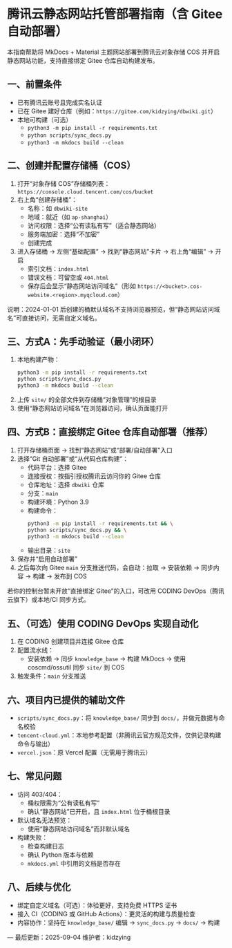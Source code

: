 # 腾讯云静态网站托管部署指南（含 Gitee 自动部署）

本指南帮助将 MkDocs + Material 主题网站部署到腾讯云对象存储 COS 并开启静态网站功能，支持直接绑定 Gitee 仓库自动构建发布。

## 一、前置条件
- 已有腾讯云账号且完成实名认证
- 已在 Gitee 建好仓库（例如：`https://gitee.com/kidzying/dbwiki.git`）
- 本地可构建（可选）
  - `python3 -m pip install -r requirements.txt`
  - `python scripts/sync_docs.py`
  - `python3 -m mkdocs build --clean`

## 二、创建并配置存储桶（COS）
1. 打开“对象存储 COS”存储桶列表：`https://console.cloud.tencent.com/cos/bucket`
2. 右上角“创建存储桶”：
   - 名称：如 `dbwiki-site`
   - 地域：就近（如 `ap-shanghai`）
   - 访问权限：选择“公有读私有写”（适合静态网站）
   - 服务端加密：选择“不加密”
   - 创建完成
3. 进入存储桶 → 左侧“基础配置” → 找到“静态网站”卡片 → 右上角“编辑” → 开启
   - 索引文档：`index.html`
   - 错误文档：可留空或 `404.html`
   - 保存后会显示“静态网站访问域名”（形如 `https://<bucket>.cos-website.<region>.myqcloud.com`）

说明：2024-01-01 后创建的桶默认域名不支持浏览器预览，但“静态网站访问域名”可直接访问，无需自定义域名。

## 三、方式A：先手动验证（最小闭环）
1. 本地构建产物：
   ```bash
   python3 -m pip install -r requirements.txt
   python scripts/sync_docs.py
   python3 -m mkdocs build --clean
   ```
2. 上传 `site/` 的全部文件到存储桶“对象管理”的根目录
3. 使用“静态网站访问域名”在浏览器访问，确认页面能打开

## 四、方式B：直接绑定 Gitee 仓库自动部署（推荐）
1. 打开存储桶页面 → 找到“静态网站”或“部署/自动部署”入口
2. 选择“Git 自动部署”或“从代码仓库构建”：
   - 代码平台：选择 Gitee
   - 连接授权：按指引授权腾讯云访问你的 Gitee 仓库
   - 仓库地址：选择 `dbwiki` 仓库
   - 分支：`main`
   - 构建环境：Python 3.9
   - 构建命令：
     ```bash
     python3 -m pip install -r requirements.txt && \
     python scripts/sync_docs.py && \
     python3 -m mkdocs build --clean
     ```
   - 输出目录：`site`
3. 保存并“启用自动部署”
4. 之后每次向 Gitee `main` 分支推送代码，会自动：拉取 → 安装依赖 → 同步内容 → 构建 → 发布到 COS

若你的控制台暂未开放“直接绑定 Gitee”的入口，可改用 CODING DevOps（腾讯云旗下）或本地/CI 同步方式。

## 五、（可选）使用 CODING DevOps 实现自动化
1. 在 CODING 创建项目并连接 Gitee 仓库
2. 配置流水线：
   - 安装依赖 → 同步 `knowledge_base` → 构建 MkDocs → 使用 coscmd/ossutil 同步 `site/` 到 COS
3. 触发条件：`main` 分支推送

## 六、项目内已提供的辅助文件
- `scripts/sync_docs.py`：将 `knowledge_base/` 同步到 `docs/`，并做元数据与命名校验
- `tencent-cloud.yml`：本地参考配置（非腾讯云官方规范文件，仅供记录构建命令与输出）
- `vercel.json`：原 Vercel 配置（无需用于腾讯云）

## 七、常见问题
- 访问 403/404：
  - 桶权限需为“公有读私有写”
  - 确认“静态网站”已开启，且 `index.html` 位于桶根目录
- 默认域名无法预览：
  - 使用“静态网站访问域名”而非默认域名
- 构建失败：
  - 检查构建日志
  - 确认 Python 版本与依赖
  - `mkdocs.yml` 中引用的文档是否存在

## 八、后续与优化
- 绑定自定义域名（可选）：体验更好，支持免费 HTTPS 证书
- 接入 CI（CODING 或 GitHub Actions）：更灵活的构建与质量检查
- 内容协作：坚持在 `knowledge_base/` 编辑 → `sync_docs.py` → `docs/` → 构建

—
最后更新：2025-09-04
维护者：kidzying

